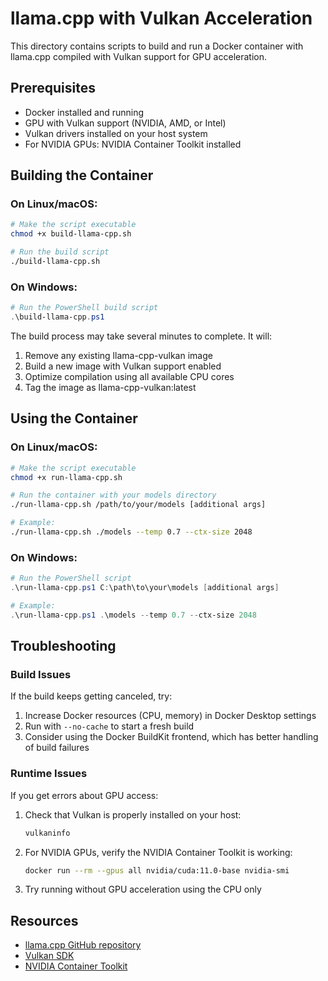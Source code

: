 # llama.cpp with Vulkan Acceleration

This directory contains scripts to build and run a Docker container with llama.cpp compiled with Vulkan support for GPU acceleration.

## Prerequisites

- Docker installed and running
- GPU with Vulkan support (NVIDIA, AMD, or Intel)
- Vulkan drivers installed on your host system
- For NVIDIA GPUs: NVIDIA Container Toolkit installed

## Building the Container

### On Linux/macOS:

```bash
# Make the script executable
chmod +x build-llama-cpp.sh

# Run the build script
./build-llama-cpp.sh
```

### On Windows:

```powershell
# Run the PowerShell build script
.\build-llama-cpp.ps1
```

The build process may take several minutes to complete. It will:

1. Remove any existing llama-cpp-vulkan image
2. Build a new image with Vulkan support enabled
3. Optimize compilation using all available CPU cores
4. Tag the image as llama-cpp-vulkan:latest

## Using the Container

### On Linux/macOS:

```bash
# Make the script executable
chmod +x run-llama-cpp.sh

# Run the container with your models directory
./run-llama-cpp.sh /path/to/your/models [additional args]

# Example:
./run-llama-cpp.sh ./models --temp 0.7 --ctx-size 2048
```

### On Windows:

```powershell
# Run the PowerShell script
.\run-llama-cpp.ps1 C:\path\to\your\models [additional args]

# Example:
.\run-llama-cpp.ps1 .\models --temp 0.7 --ctx-size 2048
```

## Troubleshooting

### Build Issues

If the build keeps getting canceled, try:

1. Increase Docker resources (CPU, memory) in Docker Desktop settings
2. Run with `--no-cache` to start a fresh build
3. Consider using the Docker BuildKit frontend, which has better handling of build failures

### Runtime Issues

If you get errors about GPU access:

1. Check that Vulkan is properly installed on your host:
   ```bash
   vulkaninfo
   ```

2. For NVIDIA GPUs, verify the NVIDIA Container Toolkit is working:
   ```bash
   docker run --rm --gpus all nvidia/cuda:11.0-base nvidia-smi
   ```

3. Try running without GPU acceleration using the CPU only

## Resources

- [llama.cpp GitHub repository](https://github.com/ggml-org/llama.cpp)
- [Vulkan SDK](https://www.lunarg.com/vulkan-sdk/)
- [NVIDIA Container Toolkit](https://docs.nvidia.com/datacenter/cloud-native/container-toolkit/install-guide.html) 
